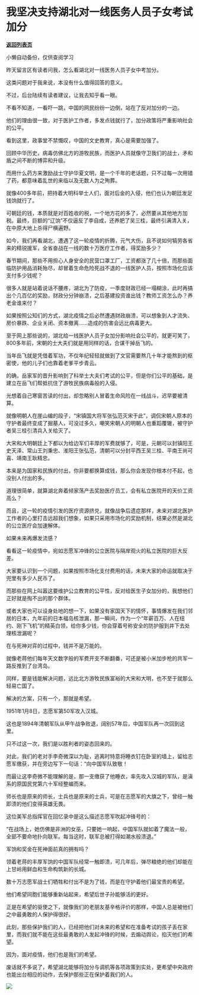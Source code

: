 # 我坚决支持湖北对一线医务人员子女考试加分

[**返回列表页**](/gzh/政事堂2019)

小懒自动备份，仅供查阅学习

昨天留言区有读者问我，怎么看湖北对一线医务人员子女中考加分。  

  

这类问题对于我来说，本没有什么值得回答的意义。

  

不过，后台陆续有读者建议，让我去知乎看一眼。

  

不看不知道，一看吓一跳，中国的网民纷纷一边倒，站在了反对加分的一边。

  

他们的理由很一致，对于医护工作者，多发点钱就行了，加分政策将严重影响社会的公平。

  

看到这里，政事堂不禁慨叹，中国的文史教育，真心是需要加强了。  

  

回顾中华历史，病毒仿佛北方的游牧民族，而医护人员就像守卫我们的战士，矛和盾之间不断的博弈和升级。

  

而用什么药方来激励战士守护华夏文明，是一个千年的老话题，只不过每一次用错了药，都意味着乱世的来临以及无数人为之殉葬。

  

就像400多年前，把持着大明科举士人们，面对后金的入侵，他们也认为朝廷发足钱饷就行了。

  

可朝廷的钱，本质就是对百姓收的税，一个地方花的多了，必然要从其他地方加税。最终，巨额的“辽饷”不仅逼反了李自成，还养肥了吴三桂，最终引满清入关，在中原大地上杀得尸横遍野。

  

如今，我们再看湖北，遭遇了这一轮疫情的折腾，元气大伤，且不说如何犒劳各省来的精锐援军，全省奋战在一线的数十万医疗工作者，得奖励多少？

  

春节期间，那些不用担心人身安全的民营口罩工厂，工资都涨了几十倍，而那些面临防护用品消耗殆尽，却冒着生命危险死战不退的一线医护人员，按照市场化应该支付多少钱呢？

  

很多人就是站着说话不腰疼，湖北为了防疫，一季度财政已经一塌糊涂，此时再搞出个几百亿的奖励，财政分分钟崩溃，之后基建投资谁出钱？教师工资怎么办？养老金谁来付？

  

如果按照公知们的方式，湖北疫情之后必然遭遇财政崩溃，可以想象到人才流失、房价暴跌、企业关闭、资本撤离......造成的伤害会远比病毒更大。

  

  

至于网上那些说的，湖北给一线医护人员子女加分影响社会公平的，就更可笑了，800多年前，宋朝的士大夫们就是用同样的话，合谋干掉岳飞的。

  

当年岳飞就是凭借着军功，不仅年纪轻轻就做到了文官需要熬几十年才能熬到的枢密使，他的儿子们也靠着老爹平步青云。

  

的确，岳家军的晋升影响到了科举士大夫们考试的公平，但是你们公平的基础，是建立在岳飞们帮抵抗住了游牧民族病毒般的入侵。  

  

光想着自己寒窗苦读的付出，却忽略别人冒着生命风险在一线战斗，迟早要被清算。

  

就像明朝人在崖山编的段子，“宋镇国大将军张弘范灭宋于此”，调侃宋朝人原本的守护者最终变成了掘墓人，可没过多久，嘲笑宋朝人的明朝人也重蹈覆辙，被守护者吴三桂引清兵入关给灭了。

  

大宋和大明朝廷上下都以为给边军们丰厚的军费就够了，可是，元朝可以封镇阳王史天泽、常山王刘秉忠、淮阳王张弘范，清朝可以分封平西王吴三桂、平南王尚可喜、靖南王耿精忠。

  

本来是为国家和民族的付出，你非要都换算成钱，那么你会发现你根本付不起，也没别人付出的多。

  

道理很简单，就算湖北奔着倾家荡产去奖励医疗员工，会有私立医院开的天价工资高么？

  

而且，这一轮的疫情引发的医疗资源挤兑，就像战争后遗症那样，未来对湖北医护工作者的心里打击远超我们想象，如果只采用市场化的奖励机制，结果必然是湖北的公立医疗会加速解体。

  

如果未来再爆发流感？  

  

看看这一轮疫情中，宛如志愿军冲锋的公立医院与隔岸观火的私立医院的巨大反差。

  

大家要认识到一个问题，如果按照市场化支付费用的话，未来大家的命运就取决于兜里有多少人民币了。

  

而那些在网上叫嚣这要维护公立教育的公平性，反对给医生子女加分的，我想他们正好就是掏不出的那个群体。

  

或者大家也可以设身处地的想一下，如果没有家国天下的情怀，事情爆发在我们邻居的日本，九年前的日本福岛核泄漏，那一瞬间，作为一个“年薪百万、人在纽约、刚下飞机”的精英白领，给你多少钱，你会穿着号称安全的防护服到井下去处理核泄漏呢？  

  

在与死神对弈的过程中，钱并不是万能的。

  

就像老蒋他们每年天文数字般的军费开支不断翻番，可还是被小米加步枪的共军一路反推到了台湾岛。

  

同样，要是钱能解决问题，远比北方游牧民族富裕的大宋和大明，也不至于就那么轻易亡国了。  

  

解决的方案，只有一个，那就是希望。  

  

1951年1月8日，志愿军第50军攻入汉城。

  

这也是1894年清朝军队从甲午战争败退，阔别57年后，中国军队再一次回到这里。

  

只不过这一次，我们是以胜利者的姿态回来的。

  

对此，我们的老对手李奇微深以为耻，逃离时特意将睡衣钉在卧室的墙上，留给志愿军缴获，并在旁边写下一句话：“向中国军队致敬！

  

而最让这李奇微不能理解的是，那一支缴获了他睡衣，率先攻入汉城的军队，是滇系的原国民党第六十军经整编而来。

  

师长也是原来的师长，士兵也是原来的士兵，可是在志愿军的大旗之下，曾经一触即溃的他们变得英雄无畏。

  

这位美军总指挥官在回忆录中是这么描述志愿军吹起冲锋号的：

  

“在战场上，她仿佛是非洲的女巫，只要她一响起，中国军队就如着了魔法一般，全部不要命地扑向联军。每当这时，联军总被打得如潮水般溃退。”

  

军饷和奖金在死神面前真的拥有吗？

  

领着老蒋的丰厚军饷的中国军队经常一触即溃，可几年后，弹尽粮绝的他们却能在上甘岭用鲜血和生命构筑新的长城。

  

数十万志愿军战士们牺牲和付出不是为了钱，而是在守护着他们最宝贵的希望。

  

他们希望同胞们能够重新站起来，希望后世子孙能够活的更好。

  

正是在希望的驱使之下，就像我们的老朋友基辛格评价的那样，中国人总是被他们之中最勇敢的人保护得很好。

  

此刻，那些保护我们的人，已经把他们对未来的希望和在准备考试的孩子丢在家里，而我们就不能在这些最勇敢的人发起冲锋的时候，去煽动舆论，掐灭他们的希望。

  

因为，面对疫情，他们也是我们的希望。  

  

废话就不多说了，希望湖北能够将加分与调机等各项政策到实处，更希望中央政府也能出台相应的动作，去保护那些正在保护着我们的人。

  

![](https://mmbiz.qpic.cn/mmbiz_jpg/rxhS23yu8cPp0iaKAfe0ZsWfgGcY72o9Nror8TicrtnlDsqzY7y4Kum4fM3X0FMEGlbvm9HvZUiaETSnLt4DHNLbQ/640?wx_fmt=jpeg)

  

